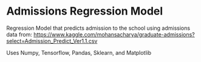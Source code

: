 # Admissions Regression Model
Regression Model that predicts admission to the school using admissions data from: https://www.kaggle.com/mohansacharya/graduate-admissions?select=Admission_Predict_Ver1.1.csv

Uses Numpy, Tensorflow, Pandas, Sklearn, and Matplotlib
